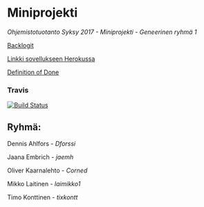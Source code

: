 # Miniprojekti
_Ohjemistotuotanto Syksy 2017 - Miniprojekti - Geneerinen ryhmä 1_

[Backlogit](https://docs.google.com/spreadsheets/d/1J0VOMOy0Ss3T3Ywq5ZDuwMiCbGqYshBwwUBn-Ye1sZk/edit?usp=sharing)

[Linkki sovellukseen Herokussa](http://miniprojekti.herokuapp.com/)

[Definition of Done](https://github.com/Dforssi/Miniprojekti/blob/master/Dod.md)


### Travis

[![Build Status](https://travis-ci.org/Dforssi/Miniprojekti.svg?branch=master)](https://travis-ci.org/Dforssi/Miniprojekti)


## Ryhmä:
Dennis Ahlfors - *Dforssi*

Jaana Embrich - *jaemh*

Oliver Kaarnalehto - *Corned*

Mikko Laitinen - *laimikko1*

Timo Konttinen - *tixkontt*


